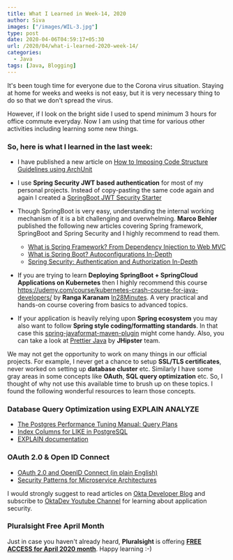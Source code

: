 ```yaml
---
title: What I Learned in Week-14, 2020
author: Siva
images: ["/images/WIL-3.jpg"]
type: post
date: 2020-04-06T04:59:17+05:30
url: /2020/04/what-i-learned-2020-week-14/
categories:
  - Java
tags: [Java, Blogging]
---
```


It's been tough time for everyone due to the Corona virus situation. 
Staying at home for weeks and weeks is not easy, but it is very necessary thing to do so that we don't spread the virus.

However, if I look on the bright side I used to spend minimum 3 hours for office commute everyday.
Now I am using that time for various other activities including learning some new things.

### So, here is what I learned in the last week:

* I have published a new article on [How to Imposing Code Structure Guidelines using ArchUnit](https://sivalabs.in/2020/04/impose-architecture-guidelines-using-archunit/)

* I use **Spring Security JWT based authentication** for most of my personal projects. 
Instead of copy-pasting the same code again and again I created a [SpringBoot JWT Security Starter](https://github.com/sivalabs/spring-boot-jwt-security-starter)

* Though SpringBoot is very easy, understanding the internal working mechanism of it is a bit challenging and overwhelming.
**Marco Behler** published the following new articles covering Spring framework, SpringBoot and Spring Security 
and I highly recommend to read them.

    * [What is Spring Framework? From Dependency Injection to Web MVC](https://www.marcobehler.com/guides/spring-framework)
    * [What is Spring Boot? Autoconfigurations In-Depth](https://www.marcobehler.com/guides/spring-boot)
    * [Spring Security: Authentication and Authorization In-Depth](https://www.marcobehler.com/guides/spring-security)

* If you are trying to learn **Deploying SpringBoot + SpringCloud Applications on Kubernetes** then 
I highly recommend this course https://udemy.com/course/kubernetes-crash-course-for-java-developers/ 
by **Ranga Karanam** [In28Minutes](https://twitter.com/In28Minutes). 
A very practical and hands-on course covering from basics to advanced topics.

* If your application is heavily relying upon **Spring ecosystem** you may also want to follow **Spring style coding/formatting standards**. 
In that case this [spring-javaformat-maven-plugin](https://github.com/spring-io/spring-javaformat) might come handy.
Also, you can take a look at [Prettier Java](https://github.com/jhipster/prettier-java) by **JHipster** team.

We may not get the opportunity to work on many things in our official projects. 
For example, I never get a chance to setup **SSL/TLS certificates**, never worked on setting up **database cluster** etc.
Similarly I have some gray areas in some concepts like **OAuth**, **SQL query optimization** etc.
So, I thought of why not use this available time to brush up on these topics. 
I found the following wonderful resources to learn those concepts. 

### Database Query Optimization using EXPLAIN ANALYZE
* [The Postgres Performance Tuning Manual: Query Plans](https://blog.gojekengineering.com/the-postgres-performance-tuning-manual-query-plans-52a023c2342d)
* [Index Columns for LIKE in PostgreSQL](https://niallburkley.com/blog/index-columns-for-like-in-postgres/)
* [EXPLAIN documentation](https://www.postgresql.org/docs/9.1/sql-explain.html)

### OAuth 2.0 & Open ID Connect
* [OAuth 2.0 and OpenID Connect (in plain English)](https://www.youtube.com/watch?v=996OiexHze0)
* [Security Patterns for Microservice Architectures](https://developer.okta.com/blog/2020/03/23/microservice-security-patterns)

I would strongly suggest to read articles on [Okta Developer Blog](https://developer.okta.com/blog/) 
and subscribe to [OktaDev Youtube Channel](https://www.youtube.com/channel/UC5AMiWqFVFxF1q9Ya1FuZ_Q) 
for learning about application security.

### Pluralsight Free April Month
Just in case you haven't already heard, **Pluralsight** is offering [**FREE ACCESS for April 2020 month**]((https://t.co/9Son2fPnwG?amp=1)).
Happy learning :-)
